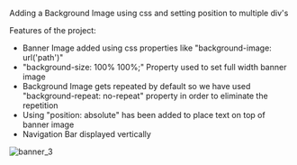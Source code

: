 Adding a Background Image using css and setting position to multiple div's

Features of the project:
- Banner Image added using css properties like "background-image: url('path')"
- "background-size: 100% 100%;" Property used to set full width banner image
- Background Image gets repeated by default so we have used "background-repeat: no-repeat" property in order to eliminate the repetition
- Using "position: absolute" has been added to place text on top of banner image
- Navigation Bar displayed vertically

![banner_3](https://user-images.githubusercontent.com/32956051/104030194-dcadb480-517f-11eb-90ab-a3bb0a325969.PNG)

